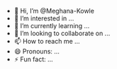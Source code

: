 - 👋 Hi, I’m @Meghana-Kowle
- 👀 I’m interested in ...
- 🌱 I’m currently learning ...
- 💞️ I’m looking to collaborate on ...
- 📫 How to reach me ...
- 😄 Pronouns: ...
- ⚡ Fun fact: ...

<!---
Meghana-Kowle/Meghana-Kowle is a ✨ special ✨ repository because its `README.md` (this file) appears on your GitHub profile.
You can click the Preview link to take a look at your changes.
--->
